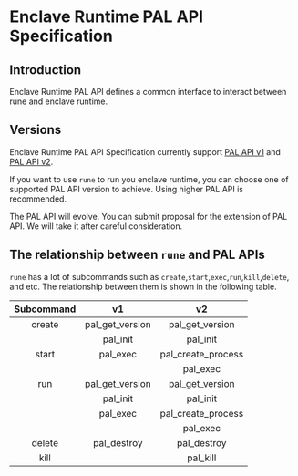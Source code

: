# Enclave Runtime PAL API Specification

## Introduction

Enclave Runtime PAL API defines a common interface to interact between rune and enclave runtime.

## Versions

Enclave Runtime PAL API Specification currently support [PAL API v1](https://github.com/alibaba/inclavare-containers/blob/master/rune/libenclave/internal/runtime/pal/spec_v1.md) and [PAL API v2](https://github.com/alibaba/inclavare-containers/blob/master/rune/libenclave/internal/runtime/pal/spec_v2.md).

If you want to use `rune` to run you enclave runtime, you can choose one of supported PAL API version to achieve. Using higher PAL API is recommended.

The PAL API will evolve. You can submit proposal for the extension of PAL API. We will take it after careful consideration.

## The relationship between `rune` and PAL APIs

`rune` has a lot of subcommands such as `create`,`start`,`exec`,`run`,`kill`,`delete`, and etc. The relationship between them is shown in the following table.

| Subcommand | v1 | v2 |
| :-------:  | :-------:  |  :-------: |
| create | pal_get_version | pal_get_version |
|		| pal_init | pal_init |
| start | pal_exec | pal_create_process |
|		|            | pal_exec |
| run  |  pal_get_version  | pal_get_version |
|	   | pal_init |  pal_init |
|      |  pal_exec | pal_create_process |
|	  |                | pal_exec |
| delete | pal_destroy | pal_destroy |
| kill |  |  pal_kill |
